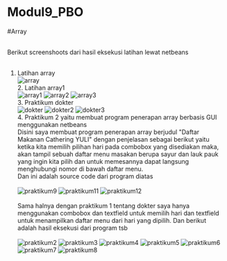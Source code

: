 # Modul9_PBO 

#Array

<br> Berikut screenshoots dari hasil eksekusi latihan lewat netbeans 
<br>
<br>
1. Latihan array <br>
![array](https://cloud.githubusercontent.com/assets/22133514/22577810/dbda5c56-e9f6-11e6-949e-48929bb1d574.PNG)
<br> 2. Latihan array1 <br>
![array1](https://cloud.githubusercontent.com/assets/22133514/22577811/dbe3b698-e9f6-11e6-8c71-4038ed802a96.PNG)
![array2](https://cloud.githubusercontent.com/assets/22133514/22577812/dbe9033c-e9f6-11e6-85ca-f76fcbb37e12.PNG)
![array3](https://cloud.githubusercontent.com/assets/22133514/22577815/dc0b7354-e9f6-11e6-89e5-004f54f9dc69.PNG)
<br> 3. Praktikum dokter <br>
![dokter](https://cloud.githubusercontent.com/assets/22133514/22577816/dc31dc4c-e9f6-11e6-96ae-e1c48f69374f.PNG)
![dokter2](https://cloud.githubusercontent.com/assets/22133514/22577817/dc4694e8-e9f6-11e6-9c66-8e4b13e01249.PNG)
![dokter3](https://cloud.githubusercontent.com/assets/22133514/22577818/dc4cfb58-e9f6-11e6-96b3-f8d76e1ee769.PNG)
<br>4. Praktikum 2 yaitu membuat program penerapan array berbasis GUI menggunakan netbeans <br>
Disini saya membuat program penerapan array berjudul "Daftar Makanan Cathering YULI" dengan penjelasan sebagai berikut yaitu 
ketika kita memilih pilihan hari pada combobox yang disediakan maka, akan tampil sebuah daftar menu masakan berupa sayur dan lauk pauk 
yang ingin kita pilih dan untuk memesannya dapat langsung menghubungi nomor di bawah daftar menu. <br>
Dan ini adalah source code dari program diatas <br><br>
![praktikum9](https://cloud.githubusercontent.com/assets/22133514/22578056/6119a0ba-e9f8-11e6-8b45-73886e72773f.PNG)
![praktikum11](https://cloud.githubusercontent.com/assets/22133514/22578055/61192c66-e9f8-11e6-9681-b1e5a9d17bb7.PNG)
![praktikum12](https://cloud.githubusercontent.com/assets/22133514/22578057/61403dce-e9f8-11e6-8a7d-9dbc82f0a37d.PNG)
<br> <br>Sama halnya dengan praktikum 1 tentang dokter saya hanya menggunakan combobox dan textfield untuk memilih hari dan textfield untuk menampilkan daftar menu dari hari yang dipilih. Dan berikut adalah hasil eksekusi dari program tsb <br><br>
![praktikum2](https://cloud.githubusercontent.com/assets/22133514/22577803/db1ead1c-e9f6-11e6-9899-093a819bae8b.PNG)
![praktikum3](https://cloud.githubusercontent.com/assets/22133514/22577804/db2c1088-e9f6-11e6-8c9b-c81186f82037.PNG)
![praktikum4](https://cloud.githubusercontent.com/assets/22133514/22577805/db30770e-e9f6-11e6-9ba0-bc566562cc31.PNG)
![praktikum5](https://cloud.githubusercontent.com/assets/22133514/22577806/db50a272-e9f6-11e6-9dee-abeb70b5ce3f.PNG)
![praktikum6](https://cloud.githubusercontent.com/assets/22133514/22577807/db659d94-e9f6-11e6-9a88-5bbb87035a3c.PNG)
![praktikum7](https://cloud.githubusercontent.com/assets/22133514/22577808/db838f20-e9f6-11e6-8e95-6cc2c83c9499.PNG)
![praktikum8](https://cloud.githubusercontent.com/assets/22133514/22577809/dbaa24be-e9f6-11e6-85fd-ffc03448ee40.PNG)
